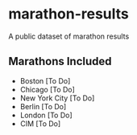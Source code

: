 # marathon-results
A public dataset of marathon results

## Marathons Included
- Boston [To Do]
- Chicago [To Do]
- New York City [To Do]
- Berlin [To Do]
- London [To Do]
- CIM [To Do]
